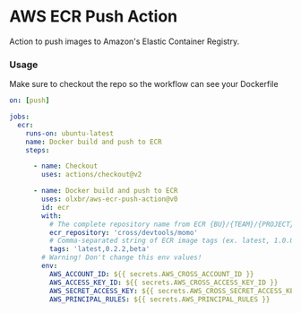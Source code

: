 # AWS ECR Push Action
Action to push images to Amazon's Elastic Container Registry.

### Usage

Make sure to checkout the repo so the workflow can see your Dockerfile

```yaml
on: [push]

jobs:
  ecr:
    runs-on: ubuntu-latest
    name: Docker build and push to ECR
    steps:

      - name: Checkout
        uses: actions/checkout@v2

      - name: Docker build and push to ECR
        uses: olxbr/aws-ecr-push-action@v0
        id: ecr
        with:
          # The complete repository name from ECR {BU}/{TEAM}/{PROJECT} (ex. cross/devtools/devtools-scripts).
          ecr_repository: 'cross/devtools/momo'
          # Comma-separated string of ECR image tags (ex. latest, 1.0.0)
          tags: 'latest,0.2.2,beta'
        # Warning! Don't change this env values!
        env:
          AWS_ACCOUNT_ID: ${{ secrets.AWS_CROSS_ACCOUNT_ID }}
          AWS_ACCESS_KEY_ID: ${{ secrets.AWS_CROSS_ACCESS_KEY_ID }}
          AWS_SECRET_ACCESS_KEY: ${{ secrets.AWS_CROSS_SECRET_ACCESS_KEY }}
          AWS_PRINCIPAL_RULES: ${{ secrets.AWS_PRINCIPAL_RULES }}

```
